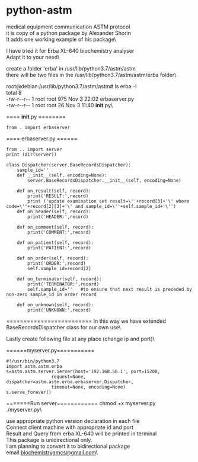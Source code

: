 # python-astm
medical equipment communication ASTM protocol\
it is copy of a python package by Alexander Shorin\
It adds one working example of his package\

 I have tried it for Erba XL-640 biochemistry analyser\
Adapt it to your need\

create a folder 'erba' in /usr/lib/python3.7/astm/astm \
there will be two files in the /usr/lib/python3.7/astm/astm/erba folder\

root@debian:/usr/lib/python3.7/astm/astm# ls erba -l\
total 8\
-rw-r--r-- 1 root root 975 Nov 3 22:02 erbaserver.py\
-rw-r--r-- 1 root root 26 Nov 3 11:40 __init__.py\

==== __init__.py ========
```
from . import erbaserver
```
==== erbaserver.py ======
```
from .. import server
print (dir(server))

class Dispatcher(server.BaseRecordsDispatcher):
    sample_id=''
    def __init__(self, encoding=None):
        server.BaseRecordsDispatcher.__init__(self, encoding=None)
        
    def on_result(self, record):
        print('RESULT:',record)
        print ('update examination set result=\''+record[3]+'\' where code=\''+record[2][3]+'\' and sample_id=\''+self.sample_id+'\'')
    def on_header(self, record):
        print('HEADER:',record)

    def on_comment(self, record):
        print('COMMENT:',record)

    def on_patient(self, record):
        print('PATIENT:',record)

    def on_order(self, record):
        print('ORDER:',record)
        self.sample_id=record[2]
        
    def on_terminator(self, record):
        print('TERMINATOR:',record)
        self.sample_id=''	#to ensure that next result is preceded by non-zero sample_id in order record

    def on_unknown(self, record):
        print('UNKNOWN:',record)
```
=========================
In this way we have extended BaseRecordsDispatcher class for our own use\

Lastly create following file at any place (change ip and port)\

======myserver.py===========
```
#!/usr/bin/python3.7
import astm.astm.erba
s=astm.astm.server.Server(host='192.168.56.1', port=15200,
                 request=None, dispatcher=astm.astm.erba.erbaserver.Dispatcher,
                 timeout=None, encoding=None)
s.serve_forever()
```
=======Run server============
chmod +x myserver.py\
./myserver.py\

use appropriate python version declaration in each file\
Connect client machine with appropriate id and port\
Result and Query from erba XL-640 will be printed in terminal\
This package is unidirectional only.\
I am planning to convert it to bidirectional package\
email:biochemistrygmcs@gmail.com\
